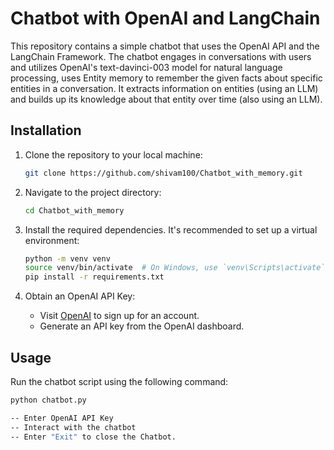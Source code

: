 # Chatbot with OpenAI and LangChain

This repository contains a simple chatbot that uses the OpenAI API and the LangChain Framework. The chatbot engages in conversations with users and utilizes OpenAI's text-davinci-003 model for natural language processing, uses Entity memory to remember the given facts about specific entities in a conversation. It extracts information on entities (using an LLM) and builds up its knowledge about that entity over time (also using an LLM).

## Installation

1. Clone the repository to your local machine:

    ```bash
    git clone https://github.com/shivam100/Chatbot_with_memory.git
    ```

2. Navigate to the project directory:

    ```bash
    cd Chatbot_with_memory
    ```

3. Install the required dependencies. It's recommended to set up a virtual environment:

    ```bash
    python -m venv venv
    source venv/bin/activate  # On Windows, use `venv\Scripts\activate`
    pip install -r requirements.txt
    ```

4. Obtain an OpenAI API Key:
   - Visit [OpenAI](https://beta.openai.com/signup/) to sign up for an account.
   - Generate an API key from the OpenAI dashboard.


## Usage

Run the chatbot script using the following command:

```bash
python chatbot.py

-- Enter OpenAI API Key 
-- Interact with the chatbot
-- Enter "Exit" to close the Chatbot.


